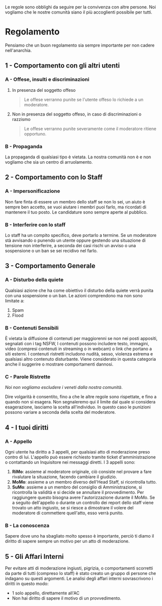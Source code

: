 Le regole sono obblighi da seguire per la convivenza con altre persone. Noi vogliamo che le nostre comunità siano il più accoglienti possibile per tutti.
# Regolamento
Pensiamo che un buon regolamento sia sempre importante per non cadere nell'anarchia.
## 1 - Comportamento con gli altri utenti
### A - Offese, insulti e discriminazioni
1. In presenza del soggetto offeso
	> Le offese verranno punite se l'utente offeso lo richiede a un moderatore.
2. Non in presenza del soggetto offeso, in caso di discriminazioni o razzismo
	> Le offese verranno punite severamente come il moderatore ritiene opportuno.
### B - Propaganda
La propaganda di qualsiasi tipo è vietata. La nostra comunità non è e non vogliamo che sia un centro di arruolamento.
## 2 - Comportamento con lo Staff
### A - Impersonificazione
Non fare finta di essere un membro dello staff se non lo sei, un aiuto è sempre ben accetto, se vuoi aiutare i membri puoi farlo, ma ricordati di mantenere il tuo posto.
Le candidature sono sempre aperte al pubblico.
### B - Interferire con lo staff
Lo staff ha un compito specifico, deve portarlo a termine. Se un moderatore stà avvisando o punendo un utente oppure gestendo una situazione di tensione non interferire, a seconda dei casi rischi un avviso o una sospensione o un ban se sei recidivo nel farlo.
## 3 - Comportamento Generale
### A - Disturbo della quiete
Qualsiasi azione che ha come obiettivo il disturbo della quiete verrà punita con una sospensione o un ban.
Le azioni comprendono ma non sono limitate a:
1. Spam
2. Flood
### B - Contenuti Sensibili
È vietata la diffusione di contenuti per maggiorenni se non nei posti appositi, segnalati con i tag NSFW, I contenuti possono includere testo, immagini, video (compresi contenuti in streaming o in webcam) o link che portano a siti esterni.
I contenuti ristretti includono nudità, sesso, violenza estrema e qualsiasi altro contenuto disturbante.
Viene considerato in questa categoria anche il suggerire o mostrare comportamenti dannosi.
### C - Parole Ristrette
*Noi non vogliamo escludere i veneti dalla nostra comunità*.

Dire volgarità è consentito, fino a che le altre regole sono rispettate, e fino a quando non si esagera.
Non segnaleremo qui il limite dal quale si considera esagerazione, lasciamo la scelta all'individuo. In questo caso le punizioni possono variare a seconda della scelta del moderatore.
## 4 - I tuoi diritti
### A - Appello
Ogni utente ha diritto a 3 appelli, per qualsiasi atto di moderazione preso contro di lui. L'appello può essere richiesto tramite ticket d'amministrazione o contattando un Inquisitore nei messaggi diretti.
I 3 appelli sono:
1. **RiMo**: assieme al moderatore originale, ciò consiste nel provare a fare rivalutare la situazione, facendo cambiare il giudizio. 
2. **MoMo**: assieme a un membro diverso dell'Head Staff, si ricontrolla tutto.
3. **SuMo**: assieme a un membro del consiglio di Amministrazione, si ricontrolla la validità e si decide se annullare il provvedimento. Per raggiungere questo bisogna avere l'autorizzazione durante il MoMo.
Se a seguito dell'appello o durante un controllo dei report dello staff viene trovato un atto ingiusto, se si riesce a dimostrare il volere del moderatore di commettere quell'atto, esso verrà punito.
### B - La conoscenza
Sapere dove uno ha sbagliato molto spesso è importante, perciò ti diamo il diritto di sapere sempre un motivo per un atto di moderazione.
## 5 - Gli Affari Interni
Per evitare atti di moderazione ingiusti, pigrizia, o comportamenti scorretti da parte di tutti (compreso lo staff) è stato creato un gruppo di persone che indagano su questi argomenti. Le analisi degli affari interni sovrascrivono i diritti in questo modo:
- 1 solo appello, direttamente all'AC
- Non hai diritto di sapere il motivo di un provvedimento.